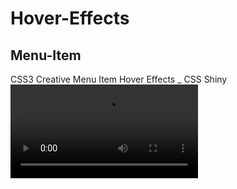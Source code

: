 # Hover-Effects

## Menu-Item
CSS3 Creative Menu Item Hover Effects _ CSS Shiny
![Click on it](https://user-images.githubusercontent.com/94912743/177059357-74c9400f-5267-425d-bed2-0650ea6ec9b0.mp4)
